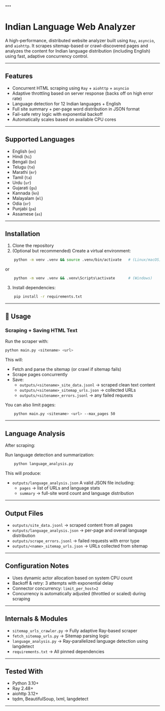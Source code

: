 """
# Indian Language Web Analyzer

A high-performance, distributed website analyzer built using `Ray`, `asyncio`, and `aiohttp`. It scrapes sitemap-based or crawl-discovered pages and analyzes the content for Indian language distribution (including English) using fast, adaptive concurrency control.

---

## Features

- Concurrent HTML scraping using `Ray` + `aiohttp` + `asyncio`
- Adaptive throttling based on server response (backs off on high error rate)
- Language detection for 12 Indian languages + English
- Full site summary + per-page word distribution in JSON format
- Fail-safe retry logic with exponential backoff
- Automatically scales based on available CPU cores

---

## Supported Languages

- English (`en`)
- Hindi (`hi`)
- Bengali (`bn`)
- Telugu (`te`)
- Marathi (`mr`)
- Tamil (`ta`)
- Urdu (`ur`)
- Gujarati (`gu`)
- Kannada (`kn`)
- Malayalam (`ml`)
- Odia (`or`)
- Punjabi (`pa`)
- Assamese (`as`)

---

## Installation

1. Clone the repository
2. (Optional but recommended) Create a virtual environment:
```bash
    python -m venv .venv && source .venv/bin/activate   # (Linux/macOS)
```
or
```bash
    python -m venv .venv && .venv\Scripts\activate      # (Windows)
```
3. Install dependencies:
```bash
    pip install -r requirements.txt
```
---

## 🏃 Usage

### Scraping + Saving HTML Text

Run the scraper with:

```bash
python main.py <sitename> <url>
```

This will:
- Fetch and parse the sitemap (or crawl if sitemap fails)
- Scrape pages concurrently
- Save:
  - `outputs/<sitename>_site_data.jsonl`    → scraped clean text content
  - `outputs/<sitename>_sitemap_urls.json`  → collected URLs
  - `outputs/<sitename>_errors.jsonl`       → any failed requests

You can also limit pages:

```bash
    python main.py <sitename> <url> --max_pages 50
```

---

## Language Analysis

After scraping:

Run language detection and summarization:

```bash
    python language_analysis.py
```

This will produce:

- `outputs/language_analysis.json`
  A valid JSON file including:
  - `pages`   → list of URLs and language stats
  - `summary` → full-site word count and language distribution

---

## Output Files

- `outputs/site_data.jsonl`           → scraped content from all pages
- `outputs/language_analysis.json`    → per-page and overall language distribution
- `outputs/scrape_errors.jsonl`       → failed requests with error type
- `outputs/<name>_sitemap_urls.json`  → URLs collected from sitemap

---

## Configuration Notes

- Uses dynamic actor allocation based on system CPU count
- Backoff & retry: 3 attempts with exponential delay
- Connector concurrency: `limit_per_host=2`
- Concurrency is automatically adjusted (throttled or scaled) during scraping

---

## Internals & Modules

- `sitemap_urls_crawler.py` → Fully adaptive Ray-based scraper
- `fetch_sitemap_urls.py`   → Sitemap parsing logic
- `language_analysis.py`    → Ray-parallelized language detection using langdetect
- `requirements.txt`        → All pinned dependencies

---

## Tested With

- Python 3.10+
- Ray 2.48+
- aiohttp 3.12+
- tqdm, BeautifulSoup, lxml, langdetect

---
